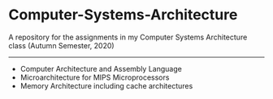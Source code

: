# Computer-Systems-Architecture
A repository for the assignments in my Computer Systems Architecture class (Autumn Semester, 2020)
*  *  *
- Computer Architecture and Assembly Language
- Microarchitecture for MIPS Microprocessors
- Memory Architecture including cache architectures
